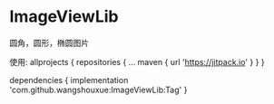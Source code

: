 # ImageViewLib
圆角，圆形，椭圆图片


使用:
allprojects {
		repositories {
			...
			maven { url 'https://jitpack.io' }
		}
	}




dependencies {
	        implementation 'com.github.wangshouxue:ImageViewLib:Tag'
	}